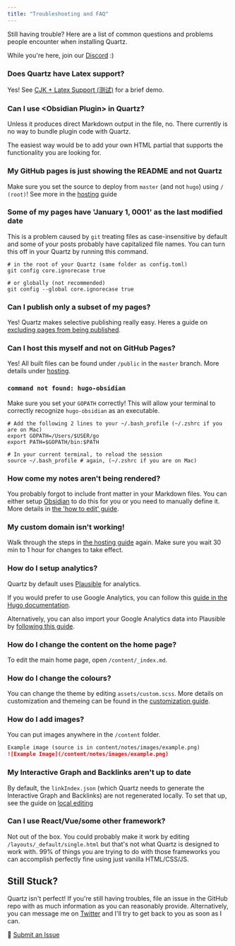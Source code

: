 ```yaml
---
title: "Troubleshooting and FAQ"
---
```


Still having trouble? Here are a list of common questions and problems people encounter when installing Quartz.

While you're here, join our [Discord](https://discord.gg/cRFFHYye7t) :)

### Does Quartz have Latex support?
Yes! See [CJK + Latex Support (测试)](quartz-tutorials/CJK%20+%20Latex%20Support%20(测试).md) for a brief demo.

### Can I use \<Obsidian Plugin\> in Quartz?
Unless it produces direct Markdown output in the file, no. There currently is no way to bundle plugin code with Quartz.

The easiest way would be to add your own HTML partial that supports the functionality you are looking for.

### My GitHub pages is just showing the README and not Quartz
Make sure you set the source to deploy from `master` (and not `hugo`) using `/ (root)`! See more in the [hosting](quartz-tutorials/hosting.md) guide

### Some of my pages have 'January 1, 0001' as the last modified date
This is a problem caused by `git` treating files as case-insensitive by default and some of your posts probably have capitalized file names. You can turn this off in your Quartz by running this command.

```shell
# in the root of your Quartz (same folder as config.toml)
git config core.ignorecase true

# or globally (not recommended)
git config --global core.ignorecase true
```

### Can I publish only a subset of my pages?
Yes! Quartz makes selective publishing really easy. Heres a guide on [excluding pages from being published](quartz-tutorials/ignore%20notes.md).

### Can I host this myself and not on GitHub Pages?
Yes! All built files can be found under `/public` in the `master` branch. More details under [hosting](quartz-tutorials/hosting.md).

### `command not found: hugo-obsidian`
Make sure you set your `GOPATH` correctly! This will allow your terminal to correctly recognize `hugo-obsidian` as an executable.

```shell
# Add the following 2 lines to your ~/.bash_profile (~/.zshrc if you are on Mac)
export GOPATH=/Users/$USER/go
export PATH=$GOPATH/bin:$PATH

# In your current terminal, to reload the session
source ~/.bash_profile # again, (~/.zshrc if you are on Mac)
```

### How come my notes aren't being rendered?
You probably forgot to include front matter in your Markdown files. You can either setup [Obsidian](quartz-tutorials/obsidian.md) to do this for you or you need to manually define it. More details in [the 'how to edit' guide](quartz-tutorials/editing.md).

### My custom domain isn't working!
Walk through the steps in [the hosting guide](quartz-tutorials/hosting.md) again. Make sure you wait 30 min to 1 hour for changes to take effect.

### How do I setup analytics?
Quartz by default uses [Plausible](https://plausible.io/) for analytics. 

If you would prefer to use Google Analytics, you can follow this [guide in the Hugo documentation](https://gohugo.io/templates/internal/#google-analytics). 

Alternatively, you can also import your Google Analytics data into Plausible by [following this guide](https://plausible.io/docs/google-analytics-import).


### How do I change the content on the home page?
To edit the main home page, open `/content/_index.md`.

### How do I change the colours?
You can change the theme by editing `assets/custom.scss`. More details on customization and themeing can be found in the [customization guide](quartz-tutorials/config.md).

### How do I add images?
You can put images anywhere in the `/content` folder.

```markdown
Example image (source is in content/notes/images/example.png)
![Example Image](/content/notes/images/example.png)
```

### My Interactive Graph and Backlinks aren't up to date
By default, the `linkIndex.json` (which Quartz needs to generate the Interactive Graph and Backlinks) are not regenerated locally. To set that up, see the guide on [local editing](quartz-tutorials/editing.md)

### Can I use React/Vue/some other framework?
Not out of the box. You could probably make it work by editing `/layouts/_default/single.html` but that's not what Quartz is designed to work with. 99% of things you are trying to do with those frameworks you can accomplish perfectly fine using just vanilla HTML/CSS/JS.

## Still Stuck?
Quartz isn't perfect! If you're still having troubles, file an issue in the GitHub repo with as much information as you can reasonably provide. Alternatively, you can message me on [Twitter](https://twitter.com/_jzhao) and I'll try to get back to you as soon as I can.

🐛 [Submit an Issue](https://github.com/jackyzha0/quartz/issues)
